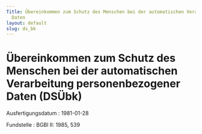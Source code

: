 ```yaml
---
Title: Übereinkommen zum Schutz des Menschen bei der automatischen Verarbeitung personenbezogener
  Daten
layout: default
slug: ds_bk
---
```


# Übereinkommen zum Schutz des Menschen bei der automatischen Verarbeitung personenbezogener Daten (DSÜbk)

Ausfertigungsdatum
:   1981-01-28

Fundstelle
:   BGBl II: 1985, 539

